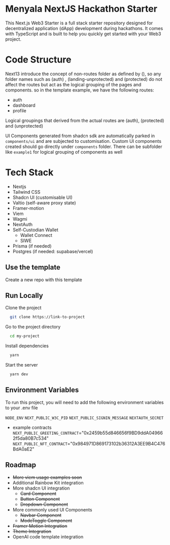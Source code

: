 # Menyala NextJS Hackathon Starter

This Next.js Web3 Starter is a full stack starter repository designed for decentralized application (dApp) development during hackathons. It comes with TypeScript and is built to help you quickly get started with your Web3 project.

# Code Structure

Next13 introduce the concept of non-routes folder as defined by (), so any folder names such as (auth)
, (landing-unprotected) and (protected) do not affect the routes but act as the logical grouping of the pages and components.
so in the template example, we have the following routes:

- auth
- dashboard
- profile

Logical groupings that derived from the actual routes are (auth), (protected) and (unprotected)

UI Components generated from shadcn sdk are automatically parked in `components/ui` and are subjected to customisation. Custom UI components created should go directly under `components` folder. There can be subfolder like `example1` for logical grouping of components as well

# Tech Stack

- Nextjs
- Tailwind CSS
- Shadcn UI (customisable UI)
- Valtio (self-aware proxy state)
- Framer-motion
- Viem
- Wagmi
- NextAuth
- Self-Custodian Wallet
  - Wallet Connect
  - SIWE
- Prisma (if needed)
- Postgres (if needed: supabase/vercel)

## Use the template

Create a new repo with this template

## Run Locally

Clone the project

```bash
  git clone https://link-to-project
```

Go to the project directory

```bash
  cd my-project
```

Install dependencies

```bash
  yarn
```

Start the server

```bash
  yarn dev
```

## Environment Variables

To run this project, you will need to add the following environment variables to your .env file

`NODE_ENV`
`NEXT_PUBLIC_W3C_PID`
`NEXT_PUBLIC_SIGNIN_MESSAGE`
`NEXTAUTH_SECRET`

- example contracts
  `NEXT_PUBLIC_GREETING_CONTRACT`="0x2459b55d846656f9BD9ddA049662f5da80B7c534"
  `NEXT_PUBLIC_NFT_CONTRACT`="0x984971D869173102b36312A3EE9B4C476BdA0aE2"

## Roadmap

- ~~More viem usage examples soon~~
- Additional Rainbow Kit integration
- More shadcn UI integration
  - ~~Card Component~~
  - ~~Button Component~~
  - ~~Dropdown Component~~
- More commonly used UI Components
  - ~~Navbar Component~~
  - ~~ModeToggle Component~~
- ~~Framer Motion Integration~~
- ~~Theme Integration~~
- OpenAI code template integration
